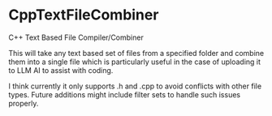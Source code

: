# CppTextFileCombiner


C++ Text Based File Compiler/Combiner


This will take any text based set of files from a specified folder and combine them into a single file which is particularly useful in the case of uploading it to LLM AI to assist with coding.

I think currently it only supports .h and .cpp to avoid conflicts with other file types.
Future additions might include filter sets to handle such issues properly.
